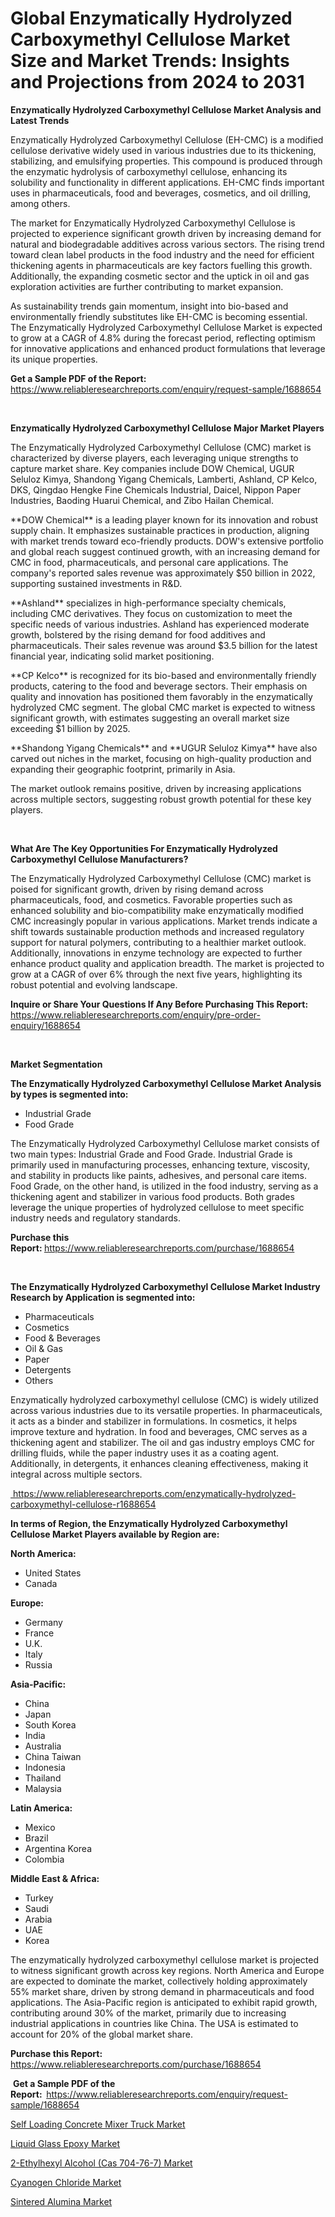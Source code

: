 <p><h1>Global Enzymatically Hydrolyzed Carboxymethyl Cellulose Market Size and Market Trends: Insights and Projections from 2024 to 2031</h1></p><p><strong>Enzymatically Hydrolyzed Carboxymethyl Cellulose Market Analysis and Latest Trends</strong></p>
<p><p>Enzymatically Hydrolyzed Carboxymethyl Cellulose (EH-CMC) is a modified cellulose derivative widely used in various industries due to its thickening, stabilizing, and emulsifying properties. This compound is produced through the enzymatic hydrolysis of carboxymethyl cellulose, enhancing its solubility and functionality in different applications. EH-CMC finds important uses in pharmaceuticals, food and beverages, cosmetics, and oil drilling, among others.</p><p>The market for Enzymatically Hydrolyzed Carboxymethyl Cellulose is projected to experience significant growth driven by increasing demand for natural and biodegradable additives across various sectors. The rising trend toward clean label products in the food industry and the need for efficient thickening agents in pharmaceuticals are key factors fuelling this growth. Additionally, the expanding cosmetic sector and the uptick in oil and gas exploration activities are further contributing to market expansion.</p><p>As sustainability trends gain momentum, insight into bio-based and environmentally friendly substitutes like EH-CMC is becoming essential. The Enzymatically Hydrolyzed Carboxymethyl Cellulose Market is expected to grow at a CAGR of 4.8% during the forecast period, reflecting optimism for innovative applications and enhanced product formulations that leverage its unique properties.</p></p>
<p><strong>Get a Sample PDF of the Report:&nbsp;</strong> <a href="https://www.reliableresearchreports.com/enquiry/request-sample/1688654?utm_campaign=1479&utm_medium=2&utm_source=Github&utm_content=ia&utm_term=17102024&utm_id=enzymatically-hydrolyzed-carboxymethyl-cellulose">https://www.reliableresearchreports.com/enquiry/request-sample/1688654</a></p>
<p>&nbsp;</p>
<p><strong>Enzymatically Hydrolyzed Carboxymethyl Cellulose Major Market Players</strong></p>
<p><p>The Enzymatically Hydrolyzed Carboxymethyl Cellulose (CMC) market is characterized by diverse players, each leveraging unique strengths to capture market share. Key companies include DOW Chemical, UGUR Seluloz Kimya, Shandong Yigang Chemicals, Lamberti, Ashland, CP Kelco, DKS, Qingdao Hengke Fine Chemicals Industrial, Daicel, Nippon Paper Industries, Baoding Huarui Chemical, and Zibo Hailan Chemical.</p><p>**DOW Chemical** is a leading player known for its innovation and robust supply chain. It emphasizes sustainable practices in production, aligning with market trends toward eco-friendly products. DOW's extensive portfolio and global reach suggest continued growth, with an increasing demand for CMC in food, pharmaceuticals, and personal care applications. The company's reported sales revenue was approximately $50 billion in 2022, supporting sustained investments in R&D.</p><p>**Ashland** specializes in high-performance specialty chemicals, including CMC derivatives. They focus on customization to meet the specific needs of various industries. Ashland has experienced moderate growth, bolstered by the rising demand for food additives and pharmaceuticals. Their sales revenue was around $3.5 billion for the latest financial year, indicating solid market positioning.</p><p>**CP Kelco** is recognized for its bio-based and environmentally friendly products, catering to the food and beverage sectors. Their emphasis on quality and innovation has positioned them favorably in the enzymatically hydrolyzed CMC segment. The global CMC market is expected to witness significant growth, with estimates suggesting an overall market size exceeding $1 billion by 2025.</p><p>**Shandong Yigang Chemicals** and **UGUR Seluloz Kimya** have also carved out niches in the market, focusing on high-quality production and expanding their geographic footprint, primarily in Asia.</p><p>The market outlook remains positive, driven by increasing applications across multiple sectors, suggesting robust growth potential for these key players.</p></p>
<p>&nbsp;</p>
<p><strong>What Are The Key Opportunities For Enzymatically Hydrolyzed Carboxymethyl Cellulose Manufacturers?</strong></p>
<p><p>The Enzymatically Hydrolyzed Carboxymethyl Cellulose (CMC) market is poised for significant growth, driven by rising demand across pharmaceuticals, food, and cosmetics. Favorable properties such as enhanced solubility and bio-compatibility make enzymatically modified CMC increasingly popular in various applications. Market trends indicate a shift towards sustainable production methods and increased regulatory support for natural polymers, contributing to a healthier market outlook. Additionally, innovations in enzyme technology are expected to further enhance product quality and application breadth. The market is projected to grow at a CAGR of over 6% through the next five years, highlighting its robust potential and evolving landscape.</p></p>
<p><strong>Inquire or Share Your Questions If Any Before Purchasing This Report:</strong> <a href="https://www.reliableresearchreports.com/enquiry/pre-order-enquiry/1688654?utm_campaign=1479&utm_medium=2&utm_source=Github&utm_content=ia&utm_term=17102024&utm_id=enzymatically-hydrolyzed-carboxymethyl-cellulose">https://www.reliableresearchreports.com/enquiry/pre-order-enquiry/1688654</a></p>
<p>&nbsp;</p>
<p><strong>Market Segmentation</strong></p>
<p><strong>The Enzymatically Hydrolyzed Carboxymethyl Cellulose Market Analysis by types is segmented into:</strong></p>
<p><ul><li>Industrial Grade</li><li>Food Grade</li></ul></p>
<p><p>The Enzymatically Hydrolyzed Carboxymethyl Cellulose market consists of two main types: Industrial Grade and Food Grade. Industrial Grade is primarily used in manufacturing processes, enhancing texture, viscosity, and stability in products like paints, adhesives, and personal care items. Food Grade, on the other hand, is utilized in the food industry, serving as a thickening agent and stabilizer in various food products. Both grades leverage the unique properties of hydrolyzed cellulose to meet specific industry needs and regulatory standards.</p></p>
<p><strong>Purchase this Report:&nbsp;</strong><a href="https://www.reliableresearchreports.com/purchase/1688654?utm_campaign=1479&utm_medium=2&utm_source=Github&utm_content=ia&utm_term=17102024&utm_id=enzymatically-hydrolyzed-carboxymethyl-cellulose">https://www.reliableresearchreports.com/purchase/1688654</a></p>
<p>&nbsp;</p>
<p><strong>The Enzymatically Hydrolyzed Carboxymethyl Cellulose Market Industry Research by Application is segmented into:</strong></p>
<p><ul><li>Pharmaceuticals</li><li>Cosmetics</li><li>Food & Beverages</li><li>Oil & Gas</li><li>Paper</li><li>Detergents</li><li>Others</li></ul></p>
<p><p>Enzymatically hydrolyzed carboxymethyl cellulose (CMC) is widely utilized across various industries due to its versatile properties. In pharmaceuticals, it acts as a binder and stabilizer in formulations. In cosmetics, it helps improve texture and hydration. In food and beverages, CMC serves as a thickening agent and stabilizer. The oil and gas industry employs CMC for drilling fluids, while the paper industry uses it as a coating agent. Additionally, in detergents, it enhances cleaning effectiveness, making it integral across multiple sectors.</p></p>
<p><a href="https://www.reliableresearchreports.com/enzymatically-hydrolyzed-carboxymethyl-cellulose-r1688654?utm_campaign=1479&utm_medium=2&utm_source=Github&utm_content=ia&utm_term=17102024&utm_id=enzymatically-hydrolyzed-carboxymethyl-cellulose">&nbsp;https://www.reliableresearchreports.com/enzymatically-hydrolyzed-carboxymethyl-cellulose-r1688654</a></p>
<p><strong>In terms of Region, the Enzymatically Hydrolyzed Carboxymethyl Cellulose Market Players available by Region are:</strong></p>
<p>
    <p> <strong> North America: </strong>
        <ul>
            <li>United States</li>
            <li>Canada</li>
        </ul>
        </p> 
    <p> <strong> Europe: </strong>
        <ul>
            <li>Germany</li>
            <li>France</li>
            <li>U.K.</li>
            <li>Italy</li>
            <li>Russia</li>
        </ul>
        </p> 
    <p> <strong> Asia-Pacific: </strong>
        <ul>
            <li>China</li>
            <li>Japan</li>
            <li>South Korea</li>
            <li>India</li>
            <li>Australia</li>
            <li>China Taiwan</li>
            <li>Indonesia</li>
            <li>Thailand</li>
            <li>Malaysia</li>
        </ul>
        </p> 
    <p> <strong> Latin America: </strong>
        <ul>
            <li>Mexico</li>
            <li>Brazil</li>
            <li>Argentina Korea</li>
            <li>Colombia</li>
        </ul>
        </p> 
    <p> <strong> Middle East & Africa: </strong>
        <ul>
            <li>Turkey</li>
            <li>Saudi</li>
            <li>Arabia</li>
            <li>UAE</li>
            <li>Korea</li>
        </ul>
    </p>
    </p>
<p><p>The enzymatically hydrolyzed carboxymethyl cellulose market is projected to witness significant growth across key regions. North America and Europe are expected to dominate the market, collectively holding approximately 55% market share, driven by strong demand in pharmaceuticals and food applications. The Asia-Pacific region is anticipated to exhibit rapid growth, contributing around 30% of the market, primarily due to increasing industrial applications in countries like China. The USA is estimated to account for 20% of the global market share.</p></p>
<p><strong>Purchase this Report: </strong><a href="https://www.reliableresearchreports.com/purchase/1688654?utm_campaign=1479&utm_medium=2&utm_source=Github&utm_content=ia&utm_term=17102024&utm_id=enzymatically-hydrolyzed-carboxymethyl-cellulose">https://www.reliableresearchreports.com/purchase/1688654</a></p>
<p>&nbsp;<strong>Get a Sample PDF of the Report:&nbsp;&nbsp;</strong><a href="https://www.reliableresearchreports.com/enquiry/request-sample/1688654?utm_campaign=1479&utm_medium=2&utm_source=Github&utm_content=ia&utm_term=17102024&utm_id=enzymatically-hydrolyzed-carboxymethyl-cellulose">https://www.reliableresearchreports.com/enquiry/request-sample/1688654</a></p>
<p><strong></strong></p>
<p><p><a href="https://www.linkedin.com/pulse/self-loading-concrete-mixer-truck-market-forecasts-trends-thbve?utm_campaign=1479&utm_medium=2&utm_source=Github&utm_content=ia&utm_term=17102024&utm_id=enzymatically-hydrolyzed-carboxymethyl-cellulose">Self Loading Concrete Mixer Truck Market</a></p><p><a href="https://www.linkedin.com/pulse/liquid-glass-epoxy-sector-surge-83-growth-roadmap-2031-market-scanr-vukyf?utm_campaign=1479&utm_medium=2&utm_source=Github&utm_content=ia&utm_term=17102024&utm_id=enzymatically-hydrolyzed-carboxymethyl-cellulose">Liquid Glass Epoxy Market</a></p><p><a href="https://github.com/hgf64gh/Market-Research-Report-List-1/blob/main/2-ethylhexyl-alcohol-cas-704-76-7-market.md?utm_campaign=1479&utm_medium=2&utm_source=Github&utm_content=ia&utm_term=17102024&utm_id=enzymatically-hydrolyzed-carboxymethyl-cellulose">2-Ethylhexyl Alcohol (Cas 704-76-7) Market</a></p><p><a href="https://www.linkedin.com/pulse/cyanogen-chloride-market-trends-focusing-insight-forecast-h1z5f?utm_campaign=1479&utm_medium=2&utm_source=Github&utm_content=ia&utm_term=17102024&utm_id=enzymatically-hydrolyzed-carboxymethyl-cellulose">Cyanogen Chloride Market</a></p><p><a href="https://www.linkedin.com/pulse/sintered-alumina-market-overview-global-trends-future-prospects-2amyf?utm_campaign=1479&utm_medium=2&utm_source=Github&utm_content=ia&utm_term=17102024&utm_id=enzymatically-hydrolyzed-carboxymethyl-cellulose">Sintered Alumina Market</a></p></p>